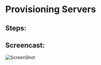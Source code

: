 # Provisioning Servers

## Steps:

## Screencast:
![ScreenShot](https://www.youtube.com/watch?v=jog3wTpGWqs)

